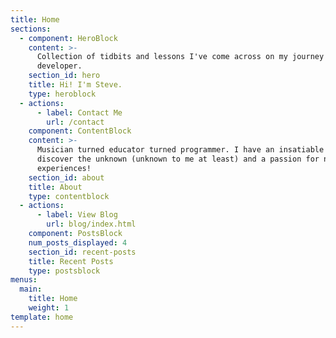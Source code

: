 ```yaml
---
title: Home
sections:
  - component: HeroBlock
    content: >-
      Collection of tidbits and lessons I've come across on my journey as a web
      developer.
    section_id: hero
    title: Hi! I'm Steve.
    type: heroblock
  - actions:
      - label: Contact Me
        url: /contact
    component: ContentBlock
    content: >-
      Musician turned educator turned programmer. I have an insatiable desire to
      discover the unknown (unknown to me at least) and a passion for new
      experiences!
    section_id: about
    title: About
    type: contentblock
  - actions:
      - label: View Blog
        url: blog/index.html
    component: PostsBlock
    num_posts_displayed: 4
    section_id: recent-posts
    title: Recent Posts
    type: postsblock
menus:
  main:
    title: Home
    weight: 1
template: home
---
```



